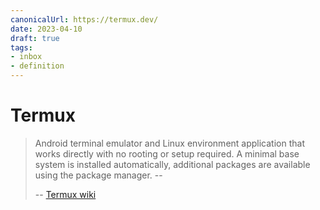 ```yaml
---
canonicalUrl: https://termux.dev/
date: 2023-04-10
draft: true
tags:
- inbox
- definition
---
```


# Termux

> Android terminal emulator and Linux environment application that works
> directly with no rooting or setup required. A minimal base system is installed
> automatically, additional packages are available using the package manager. --
>
> -- [Termux wiki](https://wiki.termux.com/wiki/Main_Page)